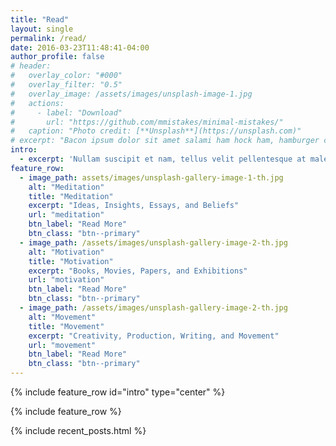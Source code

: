 ```yaml
---
title: "Read"
layout: single
permalink: /read/
date: 2016-03-23T11:48:41-04:00
author_profile: false
# header:
#   overlay_color: "#000"
#   overlay_filter: "0.5"
#   overlay_image: /assets/images/unsplash-image-1.jpg
#   actions:
#     - label: "Download"
#       url: "https://github.com/mmistakes/minimal-mistakes/"
#   caption: "Photo credit: [**Unsplash**](https://unsplash.com)"
# excerpt: "Bacon ipsum dolor sit amet salami ham hock ham, hamburger corned beef short ribs kielbasa biltong t-bone drumstick tri-tip tail sirloin pork chop."
intro:
  - excerpt: 'Nullam suscipit et nam, tellus velit pellentesque at malesuada, enim eaque. Quis nulla, netus tempor in diam gravida tincidunt, *proin faucibus* voluptate felis id sollicitudin. Centered with `type="center"`'
feature_row:
  - image_path: assets/images/unsplash-gallery-image-1-th.jpg
    alt: "Meditation"
    title: "Meditation"
    excerpt: "Ideas, Insights, Essays, and Beliefs"
    url: "meditation"
    btn_label: "Read More"
    btn_class: "btn--primary"
  - image_path: /assets/images/unsplash-gallery-image-2-th.jpg
    alt: "Motivation"
    title: "Motivation"
    excerpt: "Books, Movies, Papers, and Exhibitions"
    url: "motivation"
    btn_label: "Read More"
    btn_class: "btn--primary"
  - image_path: /assets/images/unsplash-gallery-image-2-th.jpg
    alt: "Movement"
    title: "Movement"
    excerpt: "Creativity, Production, Writing, and Movement"
    url: "movement"
    btn_label: "Read More"
    btn_class: "btn--primary"
---
```


{% include feature_row id="intro" type="center" %}

{% include feature_row %}

{% include recent_posts.html %}
